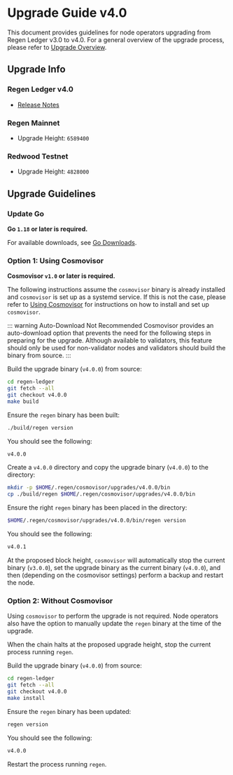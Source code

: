 # Upgrade Guide v4.0

This document provides guidelines for node operators upgrading from Regen Ledger v3.0 to v4.0. For a general overview of the upgrade process, please refer to [Upgrade Overview](README.md).

## Upgrade Info

### Regen Ledger v4.0

- [Release Notes](https://github.com/regen-network/regen-ledger/releases/tag/v4.0.0)

### Regen Mainnet

- Upgrade Height: `6589400`

### Redwood Testnet

- Upgrade Height: `4828000`

## Upgrade Guidelines

### Update Go

**Go `1.18` or later is required.**

For available downloads, see [Go Downloads](https://go.dev/dl/).

### Option 1: Using Cosmovisor

**Cosmovisor `v1.0` or later is required.**

The following instructions assume the `cosmovisor` binary is already installed and `cosmovisor` is set up as a systemd service. If this is not the case, please refer to [Using Cosmovisor](../get-started/using-cosmovisor.md) for instructions on how to install and set up `cosmovisor`.

::: warning Auto-Download Not Recommended
Cosmovisor provides an auto-download option that prevents the need for the following steps in preparing for the upgrade. Although available to validators, this feature should only be used for non-validator nodes and validators should build the binary from source.
:::

Build the upgrade binary (`v4.0.0`) from source:

```bash
cd regen-ledger
git fetch --all
git checkout v4.0.0
make build
```

Ensure the `regen` binary has been built:

```bash
./build/regen version
```

You should see the following:

```bash
v4.0.0
```

Create a `v4.0.0` directory and copy the upgrade binary (`v4.0.0`) to the directory:

```bash
mkdir -p $HOME/.regen/cosmovisor/upgrades/v4.0.0/bin
cp ./build/regen $HOME/.regen/cosmovisor/upgrades/v4.0.0/bin
```
Ensure the right `regen` binary has been placed in the directory:

```bash
$HOME/.regen/cosmovisor/upgrades/v4.0.0/bin/regen version
```

You should see the following:

```bash
v4.0.1
```

At the proposed block height, `cosmovisor` will automatically stop the current binary (`v3.0.0`), set the upgrade binary as the current binary (`v4.0.0`), and then (depending on the cosmovisor settings) perform a backup and restart the node.

### Option 2: Without Cosmovisor

Using `cosmovisor` to perform the upgrade is not required. Node operators also have the option to manually update the `regen` binary at the time of the upgrade.

When the chain halts at the proposed upgrade height, stop the current process running `regen`.

Build the upgrade binary (`v4.0.0`) from source:

```bash
cd regen-ledger
git fetch --all
git checkout v4.0.0
make install
```

Ensure the `regen` binary has been updated:

```bash
regen version
```

You should see the following:

```bash
v4.0.0
```

Restart the process running `regen`.